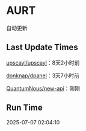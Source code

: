 # AURT

自动更新


## Last Update Times

[upscayl/upscayl](https://github.com/upscayl/upscayl)：8天2小时前

[donknap/dpanel](https://github.com/donknap/dpanel)：3天7小时前

[QuantumNous/new-api](https://github.com/QuantumNous/new-api)：刚刚


## Run Time
2025-07-07 02:04:10
